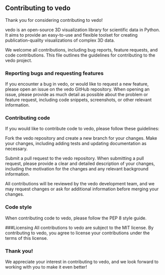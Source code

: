 ## Contributing to vedo
Thank you for considering contributing to vedo!

vedo is an open-source 3D visualization library for scientific data in Python. It aims to provide an easy-to-use and flexible toolset for creating publication-quality visualizations of complex 3D data.

We welcome all contributions, including bug reports, feature requests, and code contributions. This file outlines the guidelines for contributing to the vedo project.

### Reporting bugs and requesting features
If you encounter a bug in vedo, or would like to request a new feature, please open an issue on the vedo GitHub repository. When opening an issue, please provide as much detail as possible about the problem or feature request, including code snippets, screenshots, or other relevant information.

### Contributing code
If you would like to contribute code to vedo, please follow these guidelines:

Fork the vedo repository and create a new branch for your changes.
Make your changes, including adding tests and updating documentation as necessary.

Submit a pull request to the vedo repository.
When submitting a pull request, please provide a clear and detailed description of your changes, including the motivation for the changes and any relevant background information.

All contributions will be reviewed by the vedo development team, and we may request changes or ask for additional information before merging your changes.

### Code style
When contributing code to vedo, please follow the PEP 8 style guide.

###Licensing
All contributions to vedo are subject to the MIT license. 
By contributing to vedo, you agree to license your contributions under the terms of this license.

### Thank you!
We appreciate your interest in contributing to vedo, and we look forward to working with you to make it even better!
